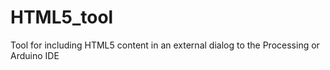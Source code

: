 # HTML5_tool
Tool for including HTML5 content in an external dialog to the Processing or Arduino IDE
